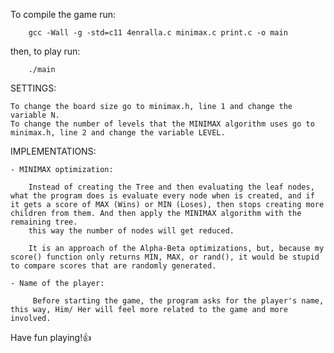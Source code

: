 To compile the game run:

        gcc -Wall -g -std=c11 4enralla.c minimax.c print.c -o main

then, to play run:

        ./main


SETTINGS:

    To change the board size go to minimax.h, line 1 and change the variable N.
    To change the number of levels that the MINIMAX algorithm uses go to minimax.h, line 2 and change the variable LEVEL.

IMPLEMENTATIONS:

    - MINIMAX optimization:

        Instead of creating the Tree and then evaluating the leaf nodes, what the program does is evaluate every node when is created, and if it gets a score of MAX (Wins) or MIN (Loses), then stops creating more children from them. And then apply the MINIMAX algorithm with the remaining tree.
        this way the number of nodes will get reduced.

        It is an approach of the Alpha-Beta optimizations, but, because my score() function only returns MIN, MAX, or rand(), it would be stupid to compare scores that are randomly generated.

    - Name of the player:
        
         Before starting the game, the program asks for the player's name, this way, Him/ Her will feel more related to the game and more involved.




Have fun playing!👍

        